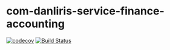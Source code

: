 # com-danliris-service-finance-accounting

[![codecov](https://codecov.io/gh/danliris/com-danliris-service-finance-accounting/branch/dev/graph/badge.svg)](https://codecov.io/gh/danliris/com-danliris-service-finance-accounting) [![Build Status](https://travis-ci.com/danliris/com-danliris-service-finance-accounting.svg?branch=dev)](https://travis-ci.com/danliris/com-danliris-service-finance-accounting)
